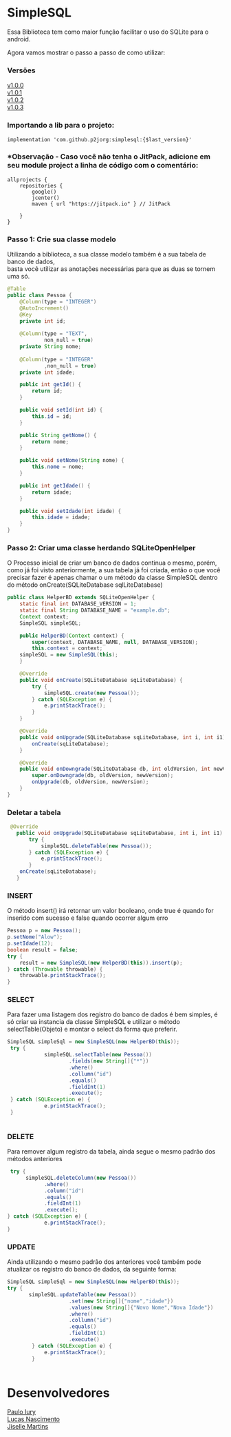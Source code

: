 # SimpleSQL

Essa Biblioteca tem como maior função facilitar o uso do SQLite para o android.

Agora vamos mostrar o passo a passo de como utilizar:
### Versões
<a href="">v1.0.0</a>  
<a href="">v1.0.1</a>  
<a href="">v1.0.2</a>  
<a href="">v1.0.3</a>  

### Importando a lib para o projeto:
```GRADLLE
implementation 'com.github.p2jorg:simplesql:{$last_version}'
```
### *Observação - Caso você não tenha o JitPack, adicione em seu module project a linha de código com o comentário:
```GRADLLE
allprojects {
    repositories {
        google()
        jcenter()
        maven { url "https://jitpack.io" } // JitPack
        
    }
}
```
### Passo 1: Crie sua classe modelo
  Utilizando a biblioteca, a sua classe modelo também é a sua tabela de banco de dados,  
  basta você utilizar as anotações necessárias para que as duas se tornem uma só.
```JAVA
@Table
public class Pessoa {
    @Column(type = "INTEGER")
    @AutoIncrement()
    @Key
    private int id;
	
    @Column(type = "TEXT",
            non_null = true)
    private String nome;
	
    @Column(type = "INTEGER"
            ,non_null = true)
    private int idade;

    public int getId() {
        return id;
    }

    public void setId(int id) {
        this.id = id;
    }

    public String getNome() {
        return nome;
    }

    public void setNome(String nome) {
        this.nome = nome;
    }

    public int getIdade() {
        return idade;
    }

    public void setIdade(int idade) {
        this.idade = idade;
    }
}

```

### Passo 2: Criar uma classe herdando SQLiteOpenHelper
O Processo inicial de criar um banco de dados continua o mesmo, porém, como já foi visto anteriormente, a sua tabela já foi criada, então o que você precisar fazer é apenas chamar o um método da classe SimpleSQL dentro do método onCreate(SQLiteDatabase sqlLiteDatabase)

```JAVA
public class HelperBD extends SQLiteOpenHelper {
    static final int DATABASE_VERSION = 1;
    static final String DATABASE_NAME = "example.db";
    Context context;
    SimpleSQL simpleSQL;

    public HelperBD(Context context) {
        super(context, DATABASE_NAME, null, DATABASE_VERSION);
        this.context = context;
	simpleSQL = new SimpleSQL(this);
    }

    @Override
    public void onCreate(SQLiteDatabase sqLiteDatabase) {
        try {
            simpleSQL.create(new Pessoa());
        } catch (SQLException e) {
            e.printStackTrace();
        }
    }

    @Override
    public void onUpgrade(SQLiteDatabase sqLiteDatabase, int i, int i1) 
        onCreate(sqLiteDatabase);
    }

    @Override
    public void onDowngrade(SQLiteDatabase db, int oldVersion, int newVersion) {
        super.onDowngrade(db, oldVersion, newVersion);
        onUpgrade(db, oldVersion, newVersion);
    }
}
```
### Deletar a tabela
 ```JAVA
  @Override
    public void onUpgrade(SQLiteDatabase sqLiteDatabase, int i, int i1) {
        try {
            simpleSQL.deleteTable(new Pessoa());
        } catch (SQLException e) {
            e.printStackTrace();
        }
	 onCreate(sqLiteDatabase);
    }
```
### INSERT
O método insert() irá retornar um valor booleano, onde true é quando for inserido com sucesso e false quando ocorrer algum erro
```JAVA
Pessoa p = new Pessoa();
p.setNome("Alow");
p.setIdade(12);
boolean result = false;
try {
	result = new SimpleSQL(new HelperBD(this)).insert(p);
} catch (Throwable throwable) {
	throwable.printStackTrace();
}
```

### SELECT
Para fazer uma listagem dos registro do banco de dados é bem simples, é só criar ua instancia da classe SimpleSQL e utilizar o método selectTable(Objeto) e montar o select da forma que preferir.
```JAVA
SimpleSQL simpleSql = new SimpleSQL(new HelperBD(this));
 try {
            simpleSQL.selectTable(new Pessoa())
                    .fields(new String[]{"*"})
                    .where()
                    .collumn("id")
                    .equals()
                    .fieldInt(1)
                    .execute();
 } catch (SQLException e) {
            e.printStackTrace();
 }
 
```
### DELETE
Para remover algum registro da tabela, ainda segue o mesmo padrão dos métodos anteriores
```JAVA
 try {
      simpleSQL.deleteColumn(new Pessoa())
            .where()
            .column("id")
            .equals()
            .fieldInt(1)
            .execute();
} catch (SQLException e) {
            e.printStackTrace();
}
```
### UPDATE
Ainda utilizando o mesmo padrão dos anteriores você também pode atualizar os registro do banco de dados, da seguinte forma:  
```JAVA
SimpleSQL simpleSql = new SimpleSQL(new HelperBD(this));
try {
       simpleSQL.updateTable(new Pessoa())
                    .set(new String[]{"nome","idade"})
                    .values(new String[]{"Novo Nome","Nova Idade"})
                    .where()
                    .collumn("id")
                    .equals()
                    .fieldInt(1)
                    .execute()
        } catch (SQLException e) {
            e.printStackTrace();
        }
 
```
 
# Desenvolvedores
<a href="https://github.com/PauloYR">Paulo Iury<a>  
<a href="https://github.com/LukNasc">Lucas Nascimento<a>  
<a href="https://github.com/jisellevms">Jiselle Martins<a>  
